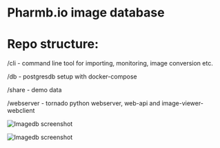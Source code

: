 # Pharmb.io image database

# Repo structure:

  /cli - command line tool for importing, monitoring, image conversion etc.

  /db - postgresdb setup with docker-compose

  /share - demo data

  /webserver - tornado python webserver, web-api and image-viewer-webclient
  
  ![Imagedb screenshot](https://raw.githubusercontent.com/pharmbio/imagedb/master/screenshot.jpg)
  
  
  ![Imagedb screenshot](https://raw.githubusercontent.com/pharmbio/imagedb/master/screenshot_viewer.jpg)
  
  
